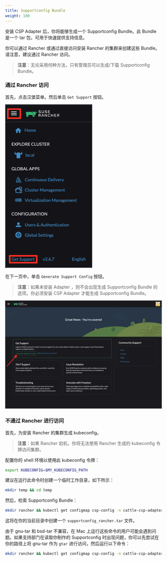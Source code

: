 ```yaml
---
title: Supportconfig Bundle
weight: 100
---
```


安装 CSP Adapter 后，你将能够生成一个 Supportconfig Bundle。此 Bundle 是一个 tar 包，可用于快速提供支持信息。

你可以通过 Rancher 或通过直接访问安装 Rancher 的集群来创建这些 Bundle。请注意，建议通过 Rancher 访问。

> **注意**：无论采用何种方法，只有管理员可以生成/下载 Supportconfig Bundle。

### 通过 Rancher 访问

首先，点击汉堡菜单。然后单击 `Get Support` 按钮。

![Get Support](/img/support-help.png)

在下一页中，单击 `Generate Support Config` 按钮。

> **注意**：如果未安装 Adapter ，则不会出现生成 Supportconfig Bundle 的选项。你必须安装 CSP Adapter 才能生成 Supportconfig Bundle。

![Get Support](/img/generate-support-config.png)

### 不通过 Rancher 进行访问

首先，为安装 Rancher 的集群生成 kubeconfig。

> **注意**：如果 Rancher 宕机，你将无法使用 Rancher 生成的 kubeconfig 令牌访问集群。

配置你的 shell 环境以使用此 kubeconfig 令牌：

```bash
export KUBECONFIG=$MY_KUBECONFIG_PATH
```

建议在运行此命令时创建一个临时工作目录，如下所示：

```bash
mkdir temp && cd temp
```

然后，检索 Supportconfig Bundle：

```bash
mkdir rancher && kubectl get configmap csp-config -n cattle-csp-adapter-system -o=jsonpath='{.data.data}' >> rancher/config.json && tar -c -f supportconfig_rancher.tar rancher && rm -rf rancher
```

这将在你的当前目录中创建一个 `supportconfig_rancher.tar` 文件。

由于 gnu-tar 和 bsd-tar 不兼容，在 Mac 上运行这些命令的用户可能会遇到问题。如果支持部门在读取你制作的 Supportconfig 时出现问题，你可以先尝试在你的路径上将 gnu-tar 作为 `gtar` 进行访问，然后运行以下命令：

```bash
mkdir rancher && kubectl get configmap csp-config -n cattle-csp-adapter-system -o=jsonpath='{.data.data}' >> rancher/config.json && gtar -c -f supportconfig_rancher.tar rancher && rm -rf rancher
```
